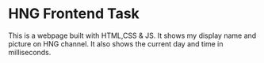 # HNG Frontend Task
 This is a webpage built with HTML,CSS & JS. It shows my display name and picture on HNG channel. It also shows the current day and time in milliseconds.
